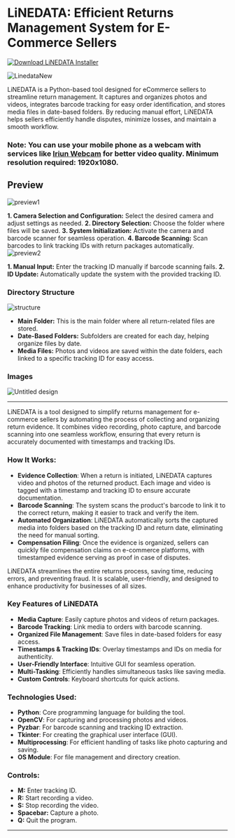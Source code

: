 # LiNEDATA: Efficient Returns Management System for E-Commerce Sellers

[![Download LiNEDATA Installer](https://img.shields.io/badge/Download-LiNEDATA%20Installer-blue?style=flat&logo=github&logoColor=white)](https://github.com/pratap-raghav/LiNEDATA-Installer/releases/download/LiNEDATA-Installer/LiNEDATA-Installer.exe)

![LinedataNew](https://github.com/user-attachments/assets/353a92ac-b874-422c-8e5f-d81cd0f70584)

LiNEDATA is a Python-based tool designed for eCommerce sellers to streamline return management. It captures and organizes photos and videos, integrates barcode tracking for easy order identification, and stores media files in date-based folders. By reducing manual effort, LiNEDATA helps sellers efficiently handle disputes, minimize losses, and maintain a smooth workflow.

### Note: You can use your mobile phone as a webcam with services like [Iriun Webcam](https://iriun.com/) for better video quality. Minimum resolution required: 1920x1080.

## Preview

![preview1](https://github.com/user-attachments/assets/a046f014-b137-4ab2-a87c-986db3dfdf13)


**1. Camera Selection and Configuration:** Select the desired camera and adjust settings as needed.
**2. Directory Selection:** Choose the folder where files will be saved.
**3. System Initialization:** Activate the camera and barcode scanner for seamless operation.
**4. Barcode Scanning:** Scan barcodes to link tracking IDs with return packages automatically.
<br>
![preview2](https://github.com/user-attachments/assets/24a65cfc-33d4-4c50-b8ac-13e6e2d8ddce)


**1. Manual Input:** Enter the tracking ID manually if barcode scanning fails.
**2. ID Update:** Automatically update the system with the provided tracking ID.
<br>
### Directory Structure
![structure](https://github.com/user-attachments/assets/3a6731af-3733-43c5-817b-f88ecfb945f1)
- **Main Folder:** This is the main folder where all return-related files are stored.
- **Date-Based Folders:** Subfolders are created for each day, helping organize files by date.
- **Media Files:** Photos and videos are saved within the date folders, each linked to a specific tracking ID for easy access.

### Images
![Untitled design](https://github.com/user-attachments/assets/6a43e654-9728-44fd-8316-be07604d29c7)

---

LiNEDATA is a tool designed to simplify returns management for e-commerce sellers by automating the process of collecting and organizing return evidence. It combines video recording, photo capture, and barcode scanning into one seamless workflow, ensuring that every return is accurately documented with timestamps and tracking IDs.

### How It Works:
- **Evidence Collection**: When a return is initiated, LiNEDATA captures video and photos of the returned product. Each image and video is tagged with a timestamp and tracking ID to ensure accurate documentation.
- **Barcode Scanning**: The system scans the product's barcode to link it to the correct return, making it easier to track and verify the item.
- **Automated Organization**: LiNEDATA automatically sorts the captured media into folders based on the tracking ID and return date, eliminating the need for manual sorting.
- **Compensation Filing**: Once the evidence is organized, sellers can quickly file compensation claims on e-commerce platforms, with timestamped evidence serving as proof in case of disputes.

LiNEDATA streamlines the entire returns process, saving time, reducing errors, and preventing fraud. It is scalable, user-friendly, and designed to enhance productivity for businesses of all sizes. 


### Key Features of LiNEDATA  
- **Media Capture**: Easily capture photos and videos of return packages.  
- **Barcode Tracking**: Link media to orders with barcode scanning.  
- **Organized File Management**: Save files in date-based folders for easy access.  
- **Timestamps & Tracking IDs**: Overlay timestamps and IDs on media for authenticity.  
- **User-Friendly Interface**: Intuitive GUI for seamless operation.  
- **Multi-Tasking**: Efficiently handles simultaneous tasks like saving media.  
- **Custom Controls**: Keyboard shortcuts for quick actions.  

### Technologies Used:
- **Python**: Core programming language for building the tool.  
- **OpenCV**: For capturing and processing photos and videos.  
- **Pyzbar**: For barcode scanning and tracking ID extraction.  
- **Tkinter**: For creating the graphical user interface (GUI).  
- **Multiprocessing**: For efficient handling of tasks like photo capturing and saving.      
- **OS Module**: For file management and directory creation.  

### Controls:
- **M:** Enter tracking ID.
- **R:** Start recording a video.
- **S:** Stop recording the video.
- **Spacebar:** Capture a photo.
- **Q:** Quit the program.

---
